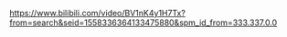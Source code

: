 https://www.bilibili.com/video/BV1nK4y1H7Tx?from=search&seid=1558336364133475880&spm_id_from=333.337.0.0
